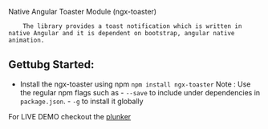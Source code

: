 Native Angular Toaster Module (ngx-toaster)


        The library provides a toast notification which is written in native Angular and it is dependent on bootstrap, angular native animation.



## Gettubg Started:
 - Install the ngx-toaster using npm
    `npm install ngx-toaster`
    Note : Use the regular npm flags such as 
        - `--save` to include under dependencies in `package.json`.
        - `-g` to install it globally
        
    
For LIVE DEMO checkout the [plunker](https://plnkr.co/edit/ae4rj2eq8oZEeK8pN6RN?p=preview)
